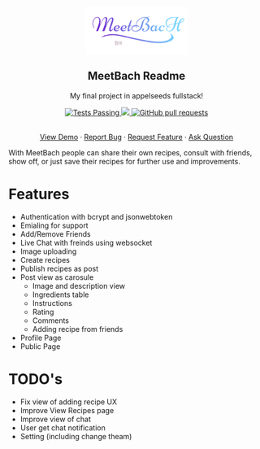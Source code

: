 <p align="center">
 <img width="200px" src="https://github.com/bennyh960/KitchenMe/blob/main/client/public/images/logo.png" align="center" alt="GitHub Readme Stats" />
 <h2 align="center">MeetBach Readme</h2>
 <p align="center">My final project in appelseeds fullstack!</p>
</p>
  <p align="center">
    <a href="https://github.com/bennyh960/github-readme-stats/actions">
      <img alt="Tests Passing" src="https://github.com/anuraghazra/github-readme-stats/workflows/Test/badge.svg" />
    </a>
    <a href="https://codecov.io/gh/bennyh960/github-readme-stats">
      <img src="https://codecov.io/gh/anuraghazra/github-readme-stats/branch/master/graph/badge.svg" />
    </a>
    <a href="https://github.com/bennyh960/github-readme-stats/pulls">
      <img alt="GitHub pull requests" src="https://img.shields.io/github/issues-pr/bennyh960/github-readme-stats?color=0088ff" />
    </a>
    <br />
    <br />
  </p>

  <p align="center">
    <a href="https://meetbachv2.herokuapp.com/">View Demo</a>
    ·
    <a href="https://github.com/bennyh960/github-readme-stats/issues/new/choose">Report Bug</a>
    ·
    <a href="https://github.com/bennyh960/github-readme-stats/issues/new/choose">Request Feature</a>
    ·
    <a href="https://github.com/bennyh960/github-readme-stats/discussions">Ask Question</a>
  </p>
</p>

With MeetBach people can share their own recipes, consult with friends, show off, or just save their recipes for further use and improvements.


</p>

# Features

-   Authentication with bcrypt and jsonwebtoken
-   Emialing for support
-   Add/Remove Friends
-   Live Chat with freinds using websocket
-   Image uploading
-   Create recipes
-   Publish recipes as post
-   Post view as carosule
    -   Image and description view
    -   Ingredients table
    -   Instructions
    -   Rating 
    -   Comments
    -   Adding recipe from friends
-   Profile Page
-   Public Page

# TODO's

-   Fix view of adding recipe UX
-   Improve View Recipes page
-   Improve view of chat
-   User get chat notification 
-   Setting (including change theam)



